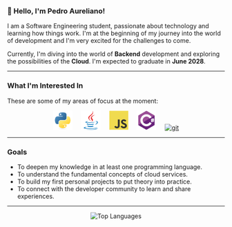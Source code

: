 ### 👋 Hello, I'm Pedro Aureliano!

I am a Software Engineering student, passionate about technology and learning how things work. I'm at the beginning of my journey into the world of development and I'm very excited for the challenges to come.

Currently, I'm diving into the world of **Backend** development and exploring the possibilities of the **Cloud**. I'm expected to graduate in **June 2028**.

---

### What I'm Interested In

These are some of my areas of focus at the moment:

<p align="center">
  <a href="https://www.python.org" target="_blank" rel="noreferrer"><img src="https://raw.githubusercontent.com/devicons/devicon/master/icons/python/python-original.svg" alt="python" width="45" height="45"/></a>
  &nbsp; &nbsp;
  <a href="https://www.java.com" target="_blank" rel="noreferrer"><img src="https://raw.githubusercontent.com/devicons/devicon/master/icons/java/java-original.svg" alt="java" width="45" height="45"/></a>
  &nbsp; &nbsp;
  <a href="https://developer.mozilla.org/en-US/docs/Web/JavaScript" target="_blank" rel="noreferrer"><img src="https://raw.githubusercontent.com/devicons/devicon/master/icons/javascript/javascript-original.svg" alt="javascript" width="45" height="45"/></a>
  &nbsp; &nbsp;
  <a href="https://learn.microsoft.com/en-us/dotnet/csharp/" target="_blank" rel="noreferrer"><img src="https://raw.githubusercontent.com/devicons/devicon/master/icons/csharp/csharp-original.svg" alt="csharp" width="45" height="45"/></a>
  &nbsp; &nbsp;
  <a href="https://git-scm.com/" target="_blank" rel="noreferrer"><img src="https://www.vectorlogo.zone/logos/git-scm/git-scm-icon.svg" alt="git" width="45" height="45"/></a>
</p>

---

### Goals

- To deepen my knowledge in at least one programming language.
- To understand the fundamental concepts of cloud services.
- To build my first personal projects to put theory into practice.
- To connect with the developer community to learn and share experiences.

---

<div align="center">
  <img src="https://github-readme-stats.vercel.app/api/top-langs/?username=pedroEKS&layout=compact&langs_count=7&theme=dracula" alt="Top Languages" height="170"/>
</div>
